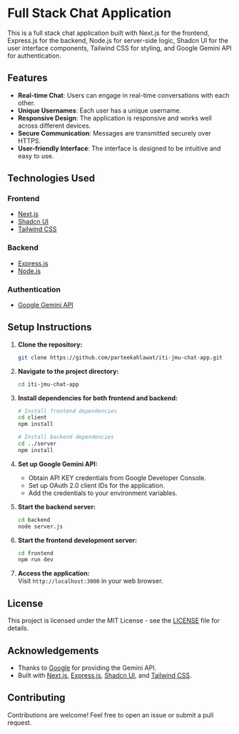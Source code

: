 # Full Stack Chat Application

This is a full stack chat application built with Next.js for the frontend, Express.js for the backend, Node.js for server-side logic, Shadcn UI for the user interface components, Tailwind CSS for styling, and Google Gemini API for authentication.

## Features

- **Real-time Chat**: Users can engage in real-time conversations with each other.
- **Unique Usernames**: Each user has a unique username.
- **Responsive Design**: The application is responsive and works well across different devices.
- **Secure Communication**: Messages are transmitted securely over HTTPS.
- **User-friendly Interface**: The interface is designed to be intuitive and easy to use.

## Technologies Used

### Frontend
- [Next.js](https://nextjs.org/)
- [Shadcn UI](https://shadcn-ui.com/)
- [Tailwind CSS](https://tailwindcss.com/)

### Backend
- [Express.js](https://expressjs.com/)
- [Node.js](https://nodejs.org/)

### Authentication
- [Google Gemini API](https://developers.google.com/)

## Setup Instructions

1. **Clone the repository:**
    ```bash
    git clone https://github.com/parteekahlawat/iti-jmu-chat-app.git
    ```

2. **Navigate to the project directory:**
    ```bash
    cd iti-jmu-chat-app
    ```

3. **Install dependencies for both frontend and backend:**
    ```bash
    # Install frontend dependencies
    cd client
    npm install

    # Install backend dependencies
    cd ../server
    npm install
    ```

4. **Set up Google Gemini API:**
    - Obtain API KEY credentials from Google Developer Console.
    - Set up OAuth 2.0 client IDs for the application.
    - Add the credentials to your environment variables.

5. **Start the backend server:**
    ```bash
    cd backend
    node server.js
    ```

6. **Start the frontend development server:**
    ```bash
    cd frontend
    npm run dev
    ```

7. **Access the application:**  
    Visit `http://localhost:3000` in your web browser.

## License

This project is licensed under the MIT License - see the [LICENSE](LICENSE) file for details.

## Acknowledgements

- Thanks to [Google](https://developers.google.com/) for providing the Gemini API.
- Built with [Next.js](https://nextjs.org/), [Express.js](https://expressjs.com/), [Shadcn UI](https://shadcn-ui.com/), and [Tailwind CSS](https://tailwindcss.com/).

## Contributing

Contributions are welcome! Feel free to open an issue or submit a pull request.
